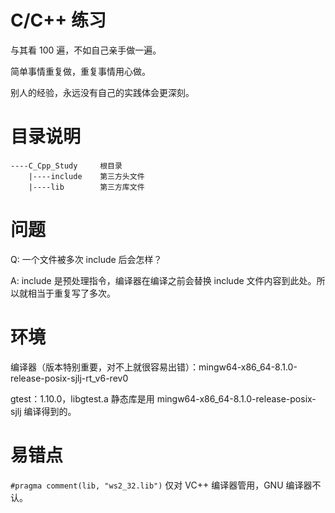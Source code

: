 # C/C++ 练习
与其看 100 遍，不如自己亲手做一遍。

简单事情重复做，重复事情用心做。

别人的经验，永远没有自己的实践体会更深刻。



# 目录说明
```
----C_Cpp_Study     根目录
    |----include    第三方头文件
    |----lib        第三方库文件
```


# 问题
Q: 一个文件被多次 include 后会怎样？

A: include 是预处理指令，编译器在编译之前会替换 include 文件内容到此处。所以就相当于重复写了多次。


# 环境
编译器（版本特别重要，对不上就很容易出错）：mingw64-x86_64-8.1.0-release-posix-sjlj-rt_v6-rev0

gtest：1.10.0，libgtest.a 静态库是用 mingw64-x86_64-8.1.0-release-posix-sjlj 编译得到的。

# 易错点
`#pragma comment(lib, "ws2_32.lib")` 仅对 VC++ 编译器管用，GNU 编译器不认。

